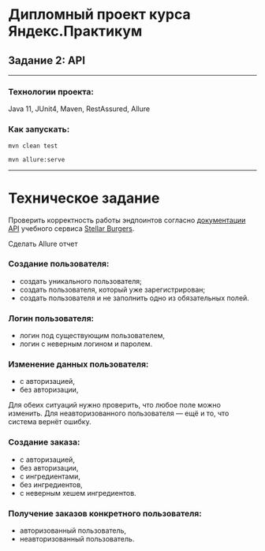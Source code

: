 ﻿# Дипломный проект курса Яндекс.Практикум
## Задание 2: API

_____________________
### Технологии проекта:

Java 11, JUnit4, Maven, RestAssured, Allure

### Как запускать:

`mvn clean test`

`mvn allure:serve`

___________________________________________________________________________________
# Техническое задание

Проверить корректность работы эндпоинтов согласно [документации API](https://code.s3.yandex.net/qa-automation-engineer/java/cheatsheets/paid-track/diplom/api-documentation.pdf) учебного сервиса [Stellar Burgers](https://stellarburgers.nomoreparties.site/).

Сделать Allure отчет

### Создание пользователя:
- создать уникального пользователя;
- создать пользователя, который уже зарегистрирован;
- создать пользователя и не заполнить одно из обязательных полей.

### Логин пользователя:
- логин под существующим пользователем,
- логин с неверным логином и паролем.

### Изменение данных пользователя:
- с авторизацией,
- без авторизации,

Для обеих ситуаций нужно проверить, что любое поле можно изменить. Для неавторизованного пользователя — ещё и то, что система вернёт ошибку.

### Создание заказа:
- с авторизацией,
- без авторизации,
- с ингредиентами,
- без ингредиентов,
- с неверным хешем ингредиентов.

### Получение заказов конкретного пользователя:
- авторизованный пользователь,
- неавторизованный пользователь.

